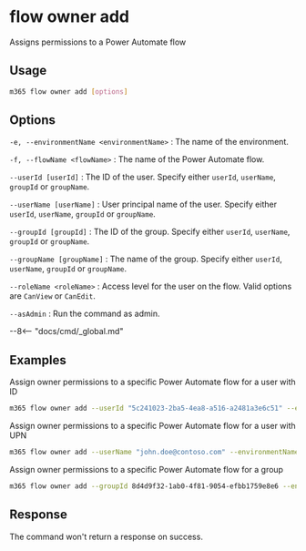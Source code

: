 # flow owner add

Assigns permissions to a Power Automate flow

## Usage

```sh
m365 flow owner add [options]
```

## Options

`-e, --environmentName <environmentName>`
: The name of the environment.

`-f, --flowName <flowName>`
: The name of the Power Automate flow.

`--userId [userId]`
: The ID of the user. Specify either `userId`, `userName`, `groupId` or `groupName`.

`--userName [userName]`
: User principal name of the user. Specify either `userId`, `userName`, `groupId` or `groupName`.

`--groupId [groupId]`
: The ID of the group. Specify either `userId`, `userName`, `groupId` or `groupName`.

`--groupName [groupName]`
: The name of the group. Specify either `userId`, `userName`, `groupId` or `groupName`.

`--roleName <roleName>`
: Access level for the user on the flow. Valid options are `CanView` or `CanEdit`.

`--asAdmin`
: Run the command as admin.

--8<-- "docs/cmd/_global.md"

## Examples

Assign owner permissions to a specific Power Automate flow for a user with ID

```sh
m365 flow owner add --userId "5c241023-2ba5-4ea8-a516-a2481a3e6c51" --environmentName Default-c5a5d746-3520-453f-8a69-780f8e44917e --flowName 72f2be4a-78c1-4220-a048-dbf557296a72 --roleName CanEdit
```

Assign owner permissions to a specific Power Automate flow for a user with UPN

```sh
m365 flow owner add --userName "john.doe@contoso.com" --environmentName Default-c5a5d746-3520-453f-8a69-780f8e44917e --flowName 72f2be4a-78c1-4220-a048-dbf557296a72 --roleName CanEdit
```

Assign owner permissions to a specific Power Automate flow for a group

```sh
m365 flow owner add --groupId 8d4d9f32-1ab0-4f81-9054-efbb1759e8e6 --environmentName Default-c5a5d746-3520-453f-8a69-780f8e44917e --flowName 72f2be4a-78c1-4220-a048-dbf557296a72 --roleName CanEdit
```

## Response

The command won't return a response on success.
